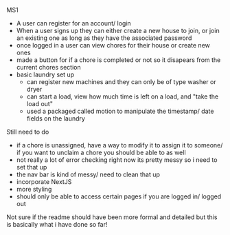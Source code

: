 MS1
- A user can register for an account/ login
- When a user signs up they can either create a new house to join, or join an existing one as long as they have the associated password 
- once logged in a user can view chores for their house or create new ones
- made a button for if a chore is completed or not so it disapears from the current chores section
- basic laundry set up
  - can register new machines and they can only be of type washer or dryer
  - can start a load, view how much time is left on a load, and "take the load out" 
  - used a packaged called motion to manipulate the timestamp/ date fields on the laundry


Still need to do
- if a chore is unassigned, have a way to modify it to assign it to someone/ if you want to unclaim a chore you should be able to as well
- not really a lot of error checking right now its pretty messy so i need to set that up
- the nav bar is kind of messy/ need to clean that up
- incorporate NextJS
- more styling
- should only be able to access certain pages if you are logged in/ logged out

Not sure if the readme should have been more formal and detailed but this is basically what i have done so far!
